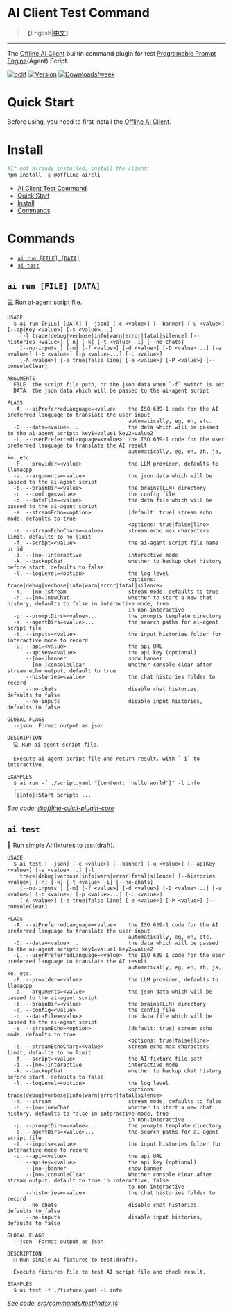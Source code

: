 # AI Client Test Command

> 【English|[中文](./README.cn.md)】
---

The [Offline AI Client](https://npmjs.org/package/@offline-ai/cli) builtin command plugin for test [Programable Prompt Engine](https://github.com/offline-ai/ppe)(Agent) Script.

[![oclif](https://img.shields.io/badge/cli-oclif-brightgreen.svg)](https://oclif.io)
[![Version](https://img.shields.io/npm/v/%40offline-ai%2Fcli-plugin-cmd-test.svg)](https://npmjs.org/package/@offline-ai/cli-plugin-cmd-test)
[![Downloads/week](https://img.shields.io/npm/dw/%40offline-ai%2Fcli-plugin-cmd-test.svg)](https://npmjs.org/package/@offline-ai/cli-plugin-cmd-test)

# Quick Start

Before using, you need to first install the [Offline AI Client](https://npmjs.org/package/@offline-ai/cli).

# Install

```bash
#If not already installed, install the client:
npm install -g @offline-ai/cli
```

<!-- toc -->
* [AI Client Test Command](#ai-client-test-command)
* [Quick Start](#quick-start)
* [Install](#install)
* [Commands](#commands)
<!-- tocstop -->

# Commands

<!-- commands -->
* [`ai run [FILE] [DATA]`](#ai-run-file-data)
* [`ai test`](#ai-test)

## `ai run [FILE] [DATA]`

💻 Run ai-agent script file.

```
USAGE
  $ ai run [FILE] [DATA] [--json] [-c <value>] [--banner] [-u <value>] [--apiKey <value>] [-s <value>...]
    [-l trace|debug|verbose|info|warn|error|fatal|silence] [--histories <value>] [-n] [-k] [-t <value> -i] [--no-chats]
    [--no-inputs ] [-m] [-f <value>] [-d <value>] [-D <value>...] [-a <value>] [-b <value>] [-p <value>...] [-L <value>]
    [-A <value>] [-e true|false|line] [-e <value>] [-P <value>] [--consoleClear]

ARGUMENTS
  FILE  the script file path, or the json data when `-f` switch is set
  DATA  the json data which will be passed to the ai-agent script

FLAGS
  -A, --aiPreferredLanguage=<value>    the ISO 639-1 code for the AI preferred language to translate the user input
                                       automatically, eg, en, etc.
  -D, --data=<value>...                the data which will be passed to the ai-agent script: key1=value1 key2=value2
  -L, --userPreferredLanguage=<value>  the ISO 639-1 code for the user preferred language to translate the AI result
                                       automatically, eg, en, zh, ja, ko, etc.
  -P, --provider=<value>               the LLM provider, defaults to llamacpp
  -a, --arguments=<value>              the json data which will be passed to the ai-agent script
  -b, --brainDir=<value>               the brains(LLM) directory
  -c, --config=<value>                 the config file
  -d, --dataFile=<value>               the data file which will be passed to the ai-agent script
  -e, --streamEcho=<option>            [default: true] stream echo mode, defaults to true
                                       <options: true|false|line>
  -e, --streamEchoChars=<value>        stream echo max characters limit, defaults to no limit
  -f, --script=<value>                 the ai-agent script file name or id
  -i, --[no-]interactive               interactive mode
  -k, --backupChat                     whether to backup chat history before start, defaults to false
  -l, --logLevel=<option>              the log level
                                       <options: trace|debug|verbose|info|warn|error|fatal|silence>
  -m, --[no-]stream                    stream mode, defaults to true
  -n, --[no-]newChat                   whether to start a new chat history, defaults to false in interactive mode, true
                                       in non-interactive
  -p, --promptDirs=<value>...          the prompts template directory
  -s, --agentDirs=<value>...           the search paths for ai-agent script file
  -t, --inputs=<value>                 the input histories folder for interactive mode to record
  -u, --api=<value>                    the api URL
      --apiKey=<value>                 the api key (optional)
      --[no-]banner                    show banner
      --[no-]consoleClear              Whether console clear after stream echo output, default to true
      --histories=<value>              the chat histories folder to record
      --no-chats                       disable chat histories, defaults to false
      --no-inputs                      disable input histories, defaults to false

GLOBAL FLAGS
  --json  Format output as json.

DESCRIPTION
  💻 Run ai-agent script file.

  Execute ai-agent script file and return result. with `-i` to interactive.

EXAMPLES
  $ ai run -f ./script.yaml "{content: 'hello world'}" -l info
  ┌────────────────────
  │[info]:Start Script: ...
```

_See code: [@offline-ai/cli-plugin-core](https://github.com/offline-ai/cli-plugin-core.js/blob/v0.8.6/src/commands/run/index.ts)_

## `ai test`

🔬 Run simple AI fixtures to test(draft).

```
USAGE
  $ ai test [--json] [-c <value>] [--banner] [-u <value>] [--apiKey <value>] [-s <value>...] [-l
    trace|debug|verbose|info|warn|error|fatal|silence] [--histories <value>] [-n] [-k] [-t <value> -i] [--no-chats]
    [--no-inputs ] [-m] [-f <value>] [-d <value>] [-D <value>...] [-a <value>] [-b <value>] [-p <value>...] [-L <value>]
    [-A <value>] [-e true|false|line] [-e <value>] [-P <value>] [--consoleClear]

FLAGS
  -A, --aiPreferredLanguage=<value>    the ISO 639-1 code for the AI preferred language to translate the user input
                                       automatically, eg, en, etc.
  -D, --data=<value>...                the data which will be passed to the ai-agent script: key1=value1 key2=value2
  -L, --userPreferredLanguage=<value>  the ISO 639-1 code for the user preferred language to translate the AI result
                                       automatically, eg, en, zh, ja, ko, etc.
  -P, --provider=<value>               the LLM provider, defaults to llamacpp
  -a, --arguments=<value>              the json data which will be passed to the ai-agent script
  -b, --brainDir=<value>               the brains(LLM) directory
  -c, --config=<value>                 the config file
  -d, --dataFile=<value>               the data file which will be passed to the ai-agent script
  -e, --streamEcho=<option>            [default: true] stream echo mode, defaults to true
                                       <options: true|false|line>
  -e, --streamEchoChars=<value>        stream echo max characters limit, defaults to no limit
  -f, --script=<value>                 the AI fixture file path
  -i, --[no-]interactive               interactive mode
  -k, --backupChat                     whether to backup chat history before start, defaults to false
  -l, --logLevel=<option>              the log level
                                       <options: trace|debug|verbose|info|warn|error|fatal|silence>
  -m, --stream                         stream mode, defaults to false
  -n, --[no-]newChat                   whether to start a new chat history, defaults to false in interactive mode, true
                                       in non-interactive
  -p, --promptDirs=<value>...          the prompts template directory
  -s, --agentDirs=<value>...           the search paths for ai-agent script file
  -t, --inputs=<value>                 the input histories folder for interactive mode to record
  -u, --api=<value>                    the api URL
      --apiKey=<value>                 the api key (optional)
      --[no-]banner                    show banner
      --[no-]consoleClear              Whether console clear after stream output, default to true in interactive, false
                                       to non-interactive
      --histories=<value>              the chat histories folder to record
      --no-chats                       disable chat histories, defaults to false
      --no-inputs                      disable input histories, defaults to false

GLOBAL FLAGS
  --json  Format output as json.

DESCRIPTION
  🔬 Run simple AI fixtures to test(draft).

  Execute fixtures file to test AI script file and check result.

EXAMPLES
  $ ai test -f ./fixture.yaml -l info
```

_See code: [src/commands/test/index.ts](https://github.com/offline-ai/cli-plugin-cmd-test.js/blob/v0.1.17/src/commands/test/index.ts)_
<!-- commandsstop -->
